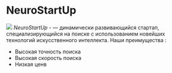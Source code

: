 # NeuroStartUp
 ![](https://netology-code.github.io/git-homeworks/introduction/assets/logo.png)
 *NeuroStartUp* - — динамически развивающийся стартап, специализирующийся на поиске с использованием новейших технологий искусственного интеллекта.
 Наши преимущества :
 * Высокая точность поиска
 * Высокая скорость поиска
 * Низкая ценв